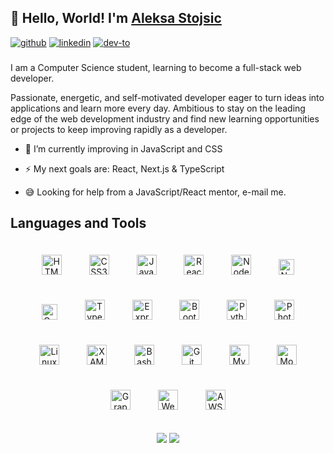 ## 👋 Hello, World! I'm [Aleksa Stojsic](https://aleksa-stojsic.github.io)
<a href="https://github.com/aleksa-stojsic" style="display: inline-block;">
<img src=https://img.shields.io/badge/github-%2324292e.svg?&style=for-the-badge&logo=github&logoColor=white alt=github />
</a>
<a href="https://linkedin.com/in/aleksa-stojsic" style="display: inline-block;">
<img src=https://img.shields.io/badge/linkedin-%231E77B5.svg?&style=for-the-badge&logo=linkedin&logoColor=white alt=linkedin />
</a>
<a href="https://dev.to/aleksa_stojsic" style="display: inline-block;">
<img src=https://img.shields.io/badge/dev.to-%23000000.svg?&style=for-the-badge&logo=dev.to&logoColor=white alt=dev-to />
</a>


###    
I am a Computer Science student, learning to become a full-stack web developer.

Passionate, energetic, and self-motivated developer eager to turn ideas into applications and learn more every day. Ambitious to stay on the leading edge of the web development industry and find new learning opportunities or projects to keep improving rapidly as a developer.

- 🌱 I’m currently improving in JavaScript and CSS  
  

- ⚡ My next goals are: React, Next.js & TypeScript  
  

- 😅 Looking for help from a JavaScript/React mentor, e-mail me.

## Languages and Tools  

<div align="center">  
<img style="margin: 20px" src="https://profilinator.rishav.dev/skills-assets/html5-original-wordmark.svg" alt="HTML5" height="32" />  
<img style="margin: 20px" src="https://profilinator.rishav.dev/skills-assets/css3-original-wordmark.svg" alt="CSS3" height="32" />   
<img style="margin: 20px" src="https://profilinator.rishav.dev/skills-assets/javascript-original.svg" alt="JavaScript" height="32" />  
<img style="margin: 20px" src="https://profilinator.rishav.dev/skills-assets/react-original-wordmark.svg" alt="React" height="32" />  
<img style="margin: 20px" src="https://profilinator.rishav.dev/skills-assets/nodejs-original-wordmark.svg" alt="Node.js" height="32" />
<img style="margin: 20px" src="https://upload.wikimedia.org/wikipedia/commons/thumb/8/8e/Nextjs-logo.svg/1024px-Nextjs-logo.svg.png" alt="Next" height="25" /> 
<img style="margin: 20px" src="https://profilinator.rishav.dev/skills-assets/gatsby.png" alt="Gatsby" height="25" />   
<img style="margin: 20px" src="https://profilinator.rishav.dev/skills-assets/typescript-original.svg" alt="TypeScript" height="32" /> 
<img style="margin: 20px" src="https://profilinator.rishav.dev/skills-assets/express-original-wordmark.svg" alt="Express.js" height="32" /> 
<img style="margin: 20px" src="https://profilinator.rishav.dev/skills-assets/bootstrap-plain.svg" alt="Bootstrap" height="32" />
<img style="margin: 20px" src="https://profilinator.rishav.dev/skills-assets/python-original.svg" alt="Python" height="32" />  
<img style="margin: 20px" src="https://profilinator.rishav.dev/skills-assets/photoshop-plain.svg" alt="Photoshop" height="32" />     
<img style="margin: 20px" src="https://profilinator.rishav.dev/skills-assets/linux-original.svg" alt="Linux" height="32" />  
<img style="margin: 20px" src="https://profilinator.rishav.dev/skills-assets/xampp.png" alt="XAMPP" height="32" />  
<img style="margin: 20px" src="https://profilinator.rishav.dev/skills-assets/gnu_bash-icon.svg" alt="Bash" height="32" />  
<img style="margin: 20px" src="https://profilinator.rishav.dev/skills-assets/git-scm-icon.svg" alt="Git" height="32" />  
<img style="margin: 20px" src="https://profilinator.rishav.dev/skills-assets/mysql-original-wordmark.svg" alt="MySQL" height="32" />  
<img style="margin: 20px" src="https://profilinator.rishav.dev/skills-assets/mongodb-original-wordmark.svg" alt="MongoDB" height="32" />  
<img style="margin: 20px" src="https://profilinator.rishav.dev/skills-assets/graphql.png" alt="GraphQL" height="32" />  
<img style="margin: 20px" src="https://profilinator.rishav.dev/skills-assets/webpack-original.svg" alt="Webpack" height="32" />  
<img style="margin: 20px" src="https://profilinator.rishav.dev/skills-assets/amazonwebservices-original-wordmark.svg" alt="AWS" height="32" />  
</div>
</br>
<div align="center"><a href="https://aleksa-stojsic.github.io/" style="display: inline-block;"><img src="https://img.shields.io/badge/Aleksa%20Stojsic-Portfolio-9cf?style=flat-square&logo=gatsby"/></a>   <a href="https://www.buymeacoffee.com/aleksa" style="display: inline-block;"><img src="https://img.shields.io/badge/Buy-Me%20A%20Coffee-orange?style=flat-square&logo=coffeescript"/></a></div>
